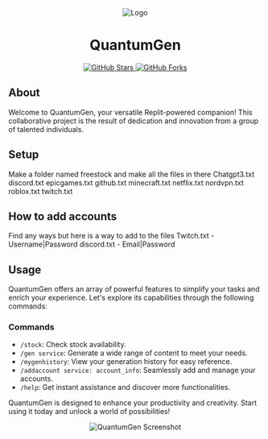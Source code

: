 <div align="center">
  <img src="https://cdn.discordapp.com/attachments/1152488450130452497/1152939469784227963/Adobe_Express_20230917_0452580_1.png" alt="Logo">
</div>

<h1 align="center">QuantumGen</h1>

<p align="center">
  <a href="https://github.com/DamageCoding/QuantumGen/stargazers">
    <img src="https://img.shields.io/github/stars/DamageCoding/QuantumGen?style=for-the-badge" alt="GitHub Stars">
  </a>
  <a href="https://github.com/DamageCoding/QuantumGen/network">
    <img src="https://img.shields.io/github/forks/DamageCoding/QuantumGen?style=for-the-badge" alt="GitHub Forks">
  </a>
</p>

## About

Welcome to QuantumGen, your versatile Replit-powered companion! This collaborative project is the result of dedication and innovation from a group of talented individuals.

## Setup
Make a folder named freestock and make all the files in there
Chatgpt3.txt
discord.txt
epicgames.txt
github.txt
minecraft.txt
netflix.txt
nordvpn.txt
roblox.txt
twitch.txt

## How to add accounts
Find any ways but here is a way to add to the files
Twitch.txt - Username|Password 
discord.txt - Email|Password

## Usage

QuantumGen offers an array of powerful features to simplify your tasks and enrich your experience. Let's explore its capabilities through the following commands:

### Commands

- `/stock`: Check stock availability.
- `/gen service`: Generate a wide range of content to meet your needs.
- `/mygenhistory`: View your generation history for easy reference.
- `/addaccount service: account_info`: Seamlessly add and manage your accounts.
- `/help`: Get instant assistance and discover more functionalities.

QuantumGen is designed to enhance your productivity and creativity. Start using it today and unlock a world of possibilities!

<div align="center">
  <img src="https://cdn.discordapp.com/attachments/1152488450130452497/1152959161391398922/image.png" alt="QuantumGen Screenshot">
</div>

